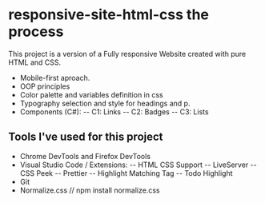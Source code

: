 # responsive-site-html-css the process

This project is a version of a Fully responsive Website created with pure HTML and CSS.

-   Mobile-first aproach.
-   OOP principles
-   Color palette and variables definition in css
-   Typography selection and style for headings and p.
-   Components (C#):
    -- C1: Links
    -- C2: Badges
    -- C3: Lists

## Tools I've used for this project

-   Chrome DevTools and Firefox DevTools
-   Visual Studio Code / Extensions:
    -- HTML CSS Support
    -- LiveServer
    -- CSS Peek
    -- Prettier
    -- Highlight Matching Tag
    -- Todo Highlight
-   Git
-   Normalize.css // npm install normalize.css
